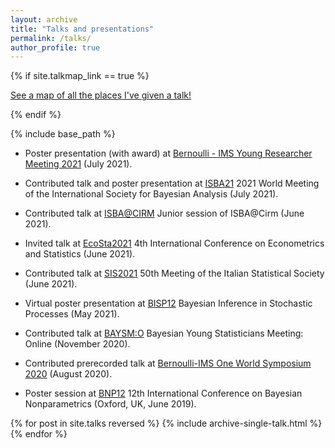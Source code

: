 ```yaml
---
layout: archive
title: "Talks and presentations"
permalink: /talks/
author_profile: true
---
```


{% if site.talkmap_link == true %}

<p style="text-decoration:underline;"><a href="/talkmap.html">See a map of all the places I've given a talk!</a></p>

{% endif %}

{% include base_path %}

* Poster presentation (with award) at [Bernoulli - IMS Young Researcher Meeting 2021](https://www.wc2020.org/sub03_04.php) (July 2021).

* Contributed talk and poster presentation at [ISBA21](https://events.stat.uconn.edu/ISBA2021/) 2021 World Meeting of the International Society for Bayesian Analysis (July 2021).

* Contributed talk at [ISBA@CIRM](https://sites.google.com/view/isba-at-cirm/junior-sessions) Junior session of ISBA@Cirm (June 2021).

* Invited talk at [EcoSta2021](http://www.cmstatistics.org/EcoSta2021/) 4th International Conference on Econometrics and Statistics (June 2021).

* Contributed talk at [SIS2021](https://meetings3.sis-statistica.org/index.php/sis2021/) 50th Meeting of the Italian Statistical Society (June 2021).

* Virtual poster presentation at [BISP12](https://bisp12.imati.cnr.it/home_page.php) Bayesian Inference in Stochastic Processes (May 2021).

* Contributed talk at [BAYSM:O](https://j-isba.github.io/baysmo.html) Bayesian Young Statisticians Meeting: Online (November 2020).

* Contributed prerecorded talk at [Bernoulli-IMS One World Symposium 2020](https://www.worldsymposium2020.org/home) (August 2020).

* Poster session at [BNP12](http://www.stats.ox.ac.uk/bnp12/) 12th International Conference on Bayesian Nonparametrics (Oxford, UK, June 2019).



{% for post in site.talks reversed %}
  {% include archive-single-talk.html %}
{% endfor %}
